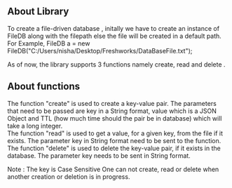 ## About Library
To create a file-driven database , initally we have to create an instance of FileDB along with the filepath else the file will be created in a default path.
For Example,
        FileDB a = new FileDB("C:/Users/nisha/Desktop/Freshworks/DataBaseFile.txt");

As of now, the library supports 3 functions namely create, read and delete .

## About functions
The function "create" is used to create a key-value pair. The parameters that need to be passed are key in a String format, value which is a JSON Object and TTL (how much time should the pair be in database) which will take a long integer.      
The function "read" is used to get a value, for a given key, from the file if it exists. The parameter key in String format need to be sent to the function.
The function "delete" is used to delete the key-value pair, if it exists in the database. The parameter key needs to be sent in String format.

Note : The key is Case Sensitive
       One can not create, read or delete when another creation or deletion is in progress.
